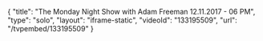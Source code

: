 {
    "title": "The Monday Night Show with Adam Freeman 12.11.2017 - 06 PM",
    "type": "solo",
    "layout": "iframe-static",
    "videoId": "133195509",
    "url": "\/tvpembed\/133195509"
}